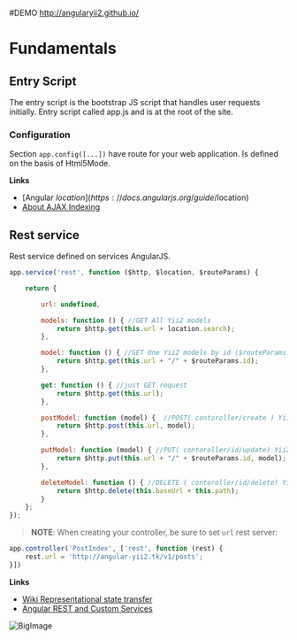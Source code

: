 #DEMO
http://angularyii2.github.io/

# Fundamentals

## Entry Script

The entry script is the bootstrap JS script that handles user requests initially. Entry script called app.js and is at the root of the site.

### Configuration
Section `app.config([...])` have route for your web application. Is defined on the basis of Html5Mode.

**Links**
* [Angular $location](https://docs.angularjs.org/guide/$location)
* [About AJAX Indexing](https://developers.google.com/webmasters/ajax-crawling/docs/getting-started)

## Rest service
Rest service defined on services AngularJS.

```js
app.service('rest', function ($http, $location, $routeParams) {

    return {

        url: undefined,

        models: function () { //GET All Yii2 models
            return $http.get(this.url + location.search);
        },

        model: function () { //GET One Yii2 models by id ($routeParams.id)
            return $http.get(this.url + "/" + $routeParams.id);
        },

        get: function () { //just GET request
            return $http.get(this.url);
        },

        postModel: function (model) {  //POST( contoroller/create ) Yii2 model
            return $http.post(this.url, model);
        },

        putModel: function (model) { //PUT( contoroller/id/update) Yii2 model
            return $http.put(this.url + "/" + $routeParams.id, model);
        },

        deleteModel: function () { //DELETE ( contoroller/id/delete) Yii2 model
            return $http.delete(this.baseUrl + this.path);
        }
    };
});
```

> **NOTE**: When creating your controller, be sure to set `url` rest server:

```js
app.controller('PostIndex', ['rest', function (rest) {
    rest.url = 'http://angular-yii2.tk/v1/posts';
}])
```

**Links**
* [Wiki Representational state transfer](https://en.wikipedia.org/wiki/Representational_state_transfer)
* [Angular REST and Custom Services](https://docs.angularjs.org/tutorial/step_11)

![BigImage](http://i.imgur.com/ldyKKkP.jpg)
